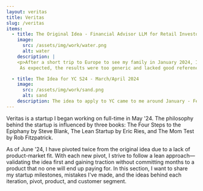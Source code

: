 ```yaml
---
layout: veritas
title: Veritas
slug: /veritas
items:
  - title: The Original Idea - Financial Advisor LLM for Retail Investors - February 2024
    image:
      src: /assets/img/work/water.png
      alt: water
    description: |
    <p>After a short trip to Europe to see my family in January 2024, I came back to Austin thinking about the future of domain knowledge LLMs. At a very early stage of Veritas (back then Pulse), I concluded that general-purpose LLMs were not great at answering domain-specific questions and accessing niche information online. In my view, the future lay in fine-tuning/retraining on data from specific tasks, rather than on scraped data from all over the Internet. Since I was mainly interested in Quant Finance, I started testing open-source models to see how they'd answer questions on portfolio allocation, stochastic modeling, finance/economic theories, trading considerations, and more.</p>
     As expected, the results were too generic and lacked good references. My initial idea was to build an AI financial advisor by simply taking an open-source LLM and fine-tuning it using relevant websites, books, forums, and articles. I started by using Alpaca LoRA 4-bit and quickly noticed some performance issues and hallucinations when using the 7B model. Using LoRA outside of Alpaca seemed like a lot of friction back then. Alpaca was not as good as GPT-4 or Mistral's large model. I met someone who recommended using RAG (Retrieval Augmented Generation) with AnythingLLM to quickly eliminate any product risk. AnythingLLM is a nice UI where a user can emulate a domain-specific database by uploading PDFs, text files, etc., which the model of your choice will refer to in the answers. Now that the product risk had been removed, the billion-dollar question was if there was a market for it...

  - title: The Idea for YC S24 - March/April 2024
    image:
      src: /assets/img/work/sand.png
      alt: sand
    description: The idea to apply to YC came to me around January - February 2024, and luckily, I had plenty of time to prepare before the deadline. Knowing how tough startups can be 90% of the time, I was determined to first find the right cofounder. Like any founder, I tapped into my network first, but the problem was that I had changed cities too many times and didn't know any solid technical people in Austin. Although there are cases when entrepreneurs build long-lasting relationships over Zoom, I thought this option would not work for me. According to Chris Voss, you miss out on a strong emotional connection when you're not meeting people in person. For a startup where success is 99% defined by founders' determination and sheer power of will, not hanging out with one another seemed like a deal breaker to me. "Wait, there are friends you have relationships with? Doesn't matter if you work online or offline. Ask them first!" Most of my friends have legal constraints put on them by the government. The U.S. and the U.K. have some of the most absurd career limitations when it comes to visas and residence permits. Among "free" friends, I found no success either because the risk of starting something without PMF was too high for them. I didn't give up and registered on the YC co-founder matching platform, starting to "date" potential co-founders here in Austin. Soon after, I found a solid technical person, and we began working together. We brainstormed different ideas, read case studies, shared insights into LLMs, and tried to focus on defining that "acute and frequent" problem. One thing I wish I had understood better was the extreme focus on product-market fit. Coding and engineering are not the bottleneck anymore, and hence the product risk in the post-ChatGPT era is much lower than the market risk. We perhaps got too excited about the product aspect. Among many case studies, I remember reading about [Truebill's story](https://www.news.aakashg.com/p/rocket-plus-truebill), thinking that their idea was genius and simple—cancel useless subscriptions and/or negotiate new rates. I got super inspired by this and immediately suggested we build Truebill for financial products. Asset managers charge investors a monthly "subscription" for investing in their product, also known as a management fee. The idea was to look into your portfolio (multiple investment accounts), analyze how much you're paying for an ETF/Mutual Fund, and recommend the most similar product at a lower cost. Our prototype collected your investment data through Excel/Plaid and provided an actionable report showing if you're overpaying for a given category. Think of the S&P 500 index; the most liquid S&P 500 ETF is SPY, which charges you 0.09%. There is an alternative four times cheaper—SPLG, a tracking index ETF by State Street that charges 0.02%. Both ETFs perform the exact same function, and even though SPLG is less liquid, it shouldn't matter if you're investing long-term. Thus, there is a clear, cost-effective solution to your problem.
---
```


<p>
Veritas is a startup I began working on full-time in May '24. The philosophy behind the startup is influenced by three books: The Four Steps to the Epiphany by Steve Blank, The Lean Startup by Eric Ries, and The Mom Test by Rob Fitzpatrick.
</p>

<p>
As of June '24, I have pivoted twice from the original idea due to a lack of product-market fit. With each new pivot, I strive to follow a lean approach—validating the idea first and gaining traction without committing months to a product that no one will end up paying for. In this section, I want to share my startup milestones, mistakes I've made, and the ideas behind each iteration, pivot, product, and customer segment.
</p>
